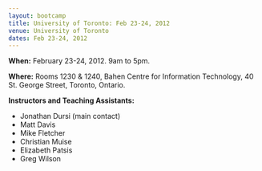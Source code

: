 ```yaml
---
layout: bootcamp
title: University of Toronto: Feb 23-24, 2012
venue: University of Toronto
dates: Feb 23-24, 2012
---
```

**When:** February 23-24, 2012. 9am to 5pm.

**Where:** Rooms 1230 & 1240, Bahen Centre for Information Technology, 40 St. George Street, Toronto, Ontario.

**Instructors and Teaching Assistants:**

  * Jonathan Dursi (main contact)
  * Matt Davis
  * Mike Fletcher
  * Christian Muise
  * Elizabeth Patsis
  * Greg Wilson
